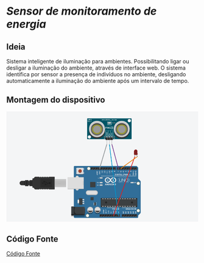 # *Sensor de monitoramento de energia*

## Ideia

  Sistema inteligente de iluminação para ambientes. Possibilitando ligar ou desligar a iluminação do ambiente, através de interface web.
	O sistema identifica por sensor a presença de indivíduos no ambiente, desligando automaticamente a iluminação do ambiente após um intervalo de tempo.

## Montagem do dispositivo

![](Montagem_Sistema.PNG)

## Código Fonte
<a href="https://github.com/felipefoliveira1/objint-projeto-05J12/blob/master/docs/Codigo_Fonte.txt">Código Fonte</a>
